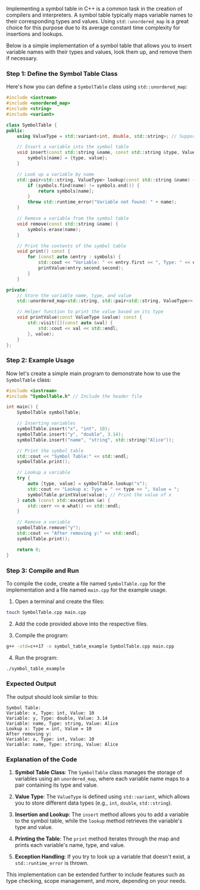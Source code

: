 Implementing a symbol table in C++ is a common task in the creation of compilers and interpreters. A symbol table typically maps variable names to their corresponding types and values. Using `std::unordered_map` is a great choice for this purpose due to its average constant time complexity for insertions and lookups.

Below is a simple implementation of a symbol table that allows you to insert variable names with their types and values, look them up, and remove them if necessary.

### Step 1: Define the Symbol Table Class

Here's how you can define a `SymbolTable` class using `std::unordered_map`:

```cpp
#include <iostream>
#include <unordered_map>
#include <string>
#include <variant>

class SymbolTable {
public:
    using ValueType = std::variant<int, double, std::string>; // Support for different types

    // Insert a variable into the symbol table
    void insert(const std::string &name, const std::string &type, ValueType value) {
        symbols[name] = {type, value};
    }

    // Look up a variable by name
    std::pair<std::string, ValueType> lookup(const std::string &name) {
        if (symbols.find(name) != symbols.end()) {
            return symbols[name];
        }
        throw std::runtime_error("Variable not found: " + name);
    }

    // Remove a variable from the symbol table
    void remove(const std::string &name) {
        symbols.erase(name);
    }

    // Print the contents of the symbol table
    void print() const {
        for (const auto &entry : symbols) {
            std::cout << "Variable: " << entry.first << ", Type: " << entry.second.first << ", Value: ";
            printValue(entry.second.second);
        }
    }

private:
    // Store the variable name, type, and value
    std::unordered_map<std::string, std::pair<std::string, ValueType>> symbols;

    // Helper function to print the value based on its type
    void printValue(const ValueType &value) const {
        std::visit([](const auto &val) {
            std::cout << val << std::endl;
        }, value);
    }
};
```

### Step 2: Example Usage

Now let's create a simple main program to demonstrate how to use the `SymbolTable` class:

```cpp
#include <iostream>
#include "SymbolTable.h" // Include the header file

int main() {
    SymbolTable symbolTable;

    // Inserting variables
    symbolTable.insert("x", "int", 10);
    symbolTable.insert("y", "double", 3.14);
    symbolTable.insert("name", "string", std::string("Alice"));

    // Print the symbol table
    std::cout << "Symbol Table:" << std::endl;
    symbolTable.print();

    // Lookup a variable
    try {
        auto [type, value] = symbolTable.lookup("x");
        std::cout << "Lookup x: Type = " << type << ", Value = ";
        symbolTable.printValue(value); // Print the value of x
    } catch (const std::exception &e) {
        std::cerr << e.what() << std::endl;
    }

    // Remove a variable
    symbolTable.remove("y");
    std::cout << "After removing y:" << std::endl;
    symbolTable.print();

    return 0;
}
```

### Step 3: Compile and Run

To compile the code, create a file named `SymbolTable.cpp` for the implementation and a file named `main.cpp` for the example usage.

1. Open a terminal and create the files:

```bash
touch SymbolTable.cpp main.cpp
```

2. Add the code provided above into the respective files.

3. Compile the program:

```bash
g++ -std=c++17 -o symbol_table_example SymbolTable.cpp main.cpp
```

4. Run the program:

```bash
./symbol_table_example
```

### Expected Output

The output should look similar to this:

```
Symbol Table:
Variable: x, Type: int, Value: 10
Variable: y, Type: double, Value: 3.14
Variable: name, Type: string, Value: Alice
Lookup x: Type = int, Value = 10
After removing y:
Variable: x, Type: int, Value: 10
Variable: name, Type: string, Value: Alice
```

### Explanation of the Code

1. **Symbol Table Class**: The `SymbolTable` class manages the storage of variables using an `unordered_map`, where each variable name maps to a pair containing its type and value.

2. **Value Type**: The `ValueType` is defined using `std::variant`, which allows you to store different data types (e.g., `int`, `double`, `std::string`).

3. **Insertion and Lookup**: The `insert` method allows you to add a variable to the symbol table, while the `lookup` method retrieves the variable's type and value.

4. **Printing the Table**: The `print` method iterates through the map and prints each variable's name, type, and value.

5. **Exception Handling**: If you try to look up a variable that doesn't exist, a `std::runtime_error` is thrown.

This implementation can be extended further to include features such as type checking, scope management, and more, depending on your needs.